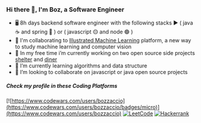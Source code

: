 ### Hi there 👋, I'm Boz, a Software Engineer

- 🖥️ 8h days backend software engineer with the following stacks ▶️ ( java ☕ and spring 🥬 ) or ( javascript 🟡 and node 🟢 )
- 🧠 I'm collaborating to [Illustrated Machine Learning](https://github.com/illustrated-machine-learning) platform, a new way to study machine learning and computer vision
- 🔭 In my free time i’m currently working on two open source side projects [shelter](https://github.com/bozzelliandrea/shelter) and [diner](https://github.com/bozzelliandrea/diner)
- 🌱 I’m currently learning algorithms and data structure
- 👯 I’m looking to collaborate on javascript or java open source projects

##### Check my profile in these Coding Platforms

[![https://www.codewars.com/users/bozzaccio](https://www.codewars.com/users/bozzaccio/badges/micro)](https://www.codewars.com/users/bozzaccio)
[![LeetCode](https://img.shields.io/badge/-LeetCode-ff8c00?style=flat&labelColor=ff8c00&logo=LeetCode&logoColor=white)](https://leetcode.com/bozzelliandrea/)
[![Hackerrank](https://img.shields.io/badge/-hackerrank-7cfc00?style=flat&labelColor=7cfc00&logo=hackerrank&logoColor=white)](https://www.hackerrank.com/bozzelliandrea)
